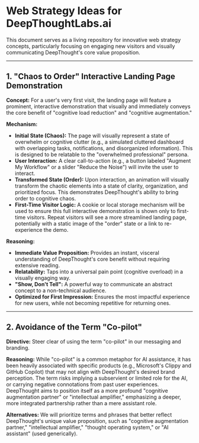 # Web Strategy Ideas for DeepThoughtLabs.ai

This document serves as a living repository for innovative web strategy concepts, particularly focusing on engaging new visitors and visually communicating DeepThought's core value proposition.

---

## 1. "Chaos to Order" Interactive Landing Page Demonstration

**Concept:** For a user's very first visit, the landing page will feature a prominent, interactive demonstration that visually and immediately conveys the core benefit of "cognitive load reduction" and "cognitive augmentation."

**Mechanism:**
*   **Initial State (Chaos):** The page will visually represent a state of overwhelm or cognitive clutter (e.g., a simulated cluttered dashboard with overlapping tasks, notifications, and disorganized information). This is designed to be relatable to the "overwhelmed professional" persona.
*   **User Interaction:** A clear call-to-action (e.g., a button labeled "Augment My Workflow" or a slider "Reduce the Noise") will invite the user to interact.
*   **Transformed State (Order):** Upon interaction, an animation will visually transform the chaotic elements into a state of clarity, organization, and prioritized focus. This demonstrates DeepThought's ability to bring order to cognitive chaos.
*   **First-Time Visitor Logic:** A cookie or local storage mechanism will be used to ensure this full interactive demonstration is shown only to first-time visitors. Repeat visitors will see a more streamlined landing page, potentially with a static image of the "order" state or a link to re-experience the demo.

**Reasoning:**
*   **Immediate Value Proposition:** Provides an instant, visceral understanding of DeepThought's core benefit without requiring extensive reading.
*   **Relatability:** Taps into a universal pain point (cognitive overload) in a visually engaging way.
*   **"Show, Don't Tell":** A powerful way to communicate an abstract concept to a non-technical audience.
*   **Optimized for First Impression:** Ensures the most impactful experience for new users, while not becoming repetitive for returning ones.

---

## 2. Avoidance of the Term "Co-pilot"

**Directive:** Steer clear of using the term "co-pilot" in our messaging and branding.

**Reasoning:** While "co-pilot" is a common metaphor for AI assistance, it has been heavily associated with specific products (e.g., Microsoft's Clippy and GitHub Copilot) that may not align with DeepThought's desired brand perception. The term risks implying a subservient or limited role for the AI, or carrying negative connotations from past user experiences. DeepThought aims to position itself as a more profound "cognitive augmentation partner" or "intellectual amplifier," emphasizing a deeper, more integrated partnership rather than a mere assistant role.

**Alternatives:** We will prioritize terms and phrases that better reflect DeepThought's unique value proposition, such as "cognitive augmentation partner," "intellectual amplifier," "thought operating system," or "AI assistant" (used generically).